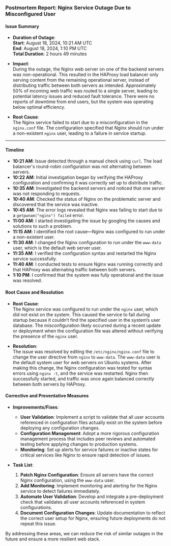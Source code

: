 ### **Postmortem Report: Nginx Service Outage Due to Misconfigured User**

#### **Issue Summary**

- **Duration of Outage**:  
  **Start**: August 18, 2024, 10:21 AM UTC  
  **End**: August 18, 2024, 1:10 PM UTC  
  **Total Duration**: 2 hours 49 minutes

- **Impact**:  
  During the outage, the Nginx web server on one of the backend servers was non-operational. This resulted in the HAProxy load balancer only serving content from the remaining operational server, instead of distributing traffic between both servers as intended. Approximately 50% of incoming web traffic was routed to a single server, leading to potential latency issues and reduced fault tolerance. There were no reports of downtime from end users, but the system was operating below optimal efficiency.

- **Root Cause**:  
  The Nginx service failed to start due to a misconfiguration in the `nginx.conf` file. The configuration specified that Nginx should run under a non-existent `nginx` user, leading to a failure in service startup.

---

#### **Timeline**

- **10:21 AM**: Issue detected through a manual check using `curl`. The load balancer's round-robin configuration was not alternating between servers.
- **10:22 AM**: Initial investigation began by verifying the HAProxy configuration and confirming it was correctly set up to distribute traffic.
- **10:35 AM**: Investigated the backend servers and noticed that one server was not responding to requests.
- **10:40 AM**: Checked the status of Nginx on the problematic server and discovered that the service was inactive.
- **10:45 AM**: The error logs revealed that Nginx was failing to start due to a `getpwnam("nginx") failed` error.
- **11:00 AM**: I started investigating the issue by googling the causes and solutions to such a problem.
- **11:15 AM**: I identified the root cause—Nginx was configured to run under a non-existent user.
- **11:30 AM**: I changed the Nginx configuration to run under the `www-data` user, which is the default web server user.
- **11:35 AM**: I verified the configuration syntax and restarted the Nginx service successfully.
- **11:40 AM**: I conducted tests to ensure Nginx was running correctly and that HAProxy was alternating traffic between both servers.
- **1:10 PM**: I confirmed that the system was fully operational and the issue was resolved.

#### **Root Cause and Resolution**

- **Root Cause**:  
The Nginx service was configured to run under the `nginx` user, which did not exist on the system. This caused the service to fail during startup because it couldn’t find the specified user in the system’s user database. The misconfiguration likely occurred during a recent update or deployment when the configuration file was altered without verifying the presence of the `nginx` user.

- **Resolution**:  
  The issue was resolved by editing the `/etc/nginx/nginx.conf` file to change the user directive from `nginx` to `www-data`. The `www-data` user is the default system user for web servers on Ubuntu systems. After making this change, the Nginx configuration was tested for syntax errors using `nginx -t`, and the service was restarted. Nginx then successfully started, and traffic was once again balanced correctly between both servers by HAProxy.

#### **Corrective and Preventative Measures**

- **Improvements/Fixes**:
  - **User Validation**: Implement a script to validate that all user accounts referenced in configuration files actually exist on the system before deploying any configuration changes.
  - **Configuration Management**: Adopt a more rigorous configuration management process that includes peer reviews and automated testing before applying changes to production systems.
  - **Monitoring**: Set up alerts for service failures or inactive states for critical services like Nginx to ensure rapid detection of issues.

- **Task List**:
  1. **Patch Nginx Configuration**: Ensure all servers have the correct Nginx configuration, using the `www-data` user.
  2. **Add Monitoring**: Implement monitoring and alerting for the Nginx service to detect failures immediately.
  3. **Automate User Validation**: Develop and integrate a pre-deployment check that validates all user accounts referenced in system configurations.
  4. **Document Configuration Changes**: Update documentation to reflect the correct user setup for Nginx, ensuring future deployments do not repeat this issue.

By addressing these areas, we can reduce the risk of similar outages in the future and ensure a more resilient web stack.

